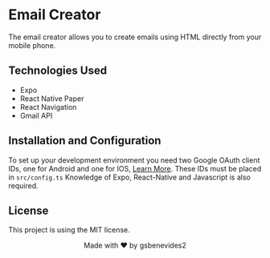 # Email Creator
The email creator allows you to create emails using HTML directly from your mobile phone.

## Technologies Used
- Expo
- React Native Paper
- React Navigation
- Gmail API

## Installation and Configuration
To set up your development environment you need two Google OAuth client IDs, one for Android and one for IOS, [Learn More](https://docs.expo.io/versions/latest/sdk/google/).
These IDs must be placed in `src/config.ts`
 Knowledge of Expo, React-Native and Javascript is also required.

## License
This project is using the MIT license.

<p align='center'> Made with ❤️ by gsbenevides2</p>
